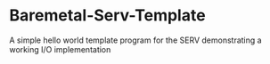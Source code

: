 # Baremetal-Serv-Template
A simple hello world template program for the SERV demonstrating a working I/O implementation
